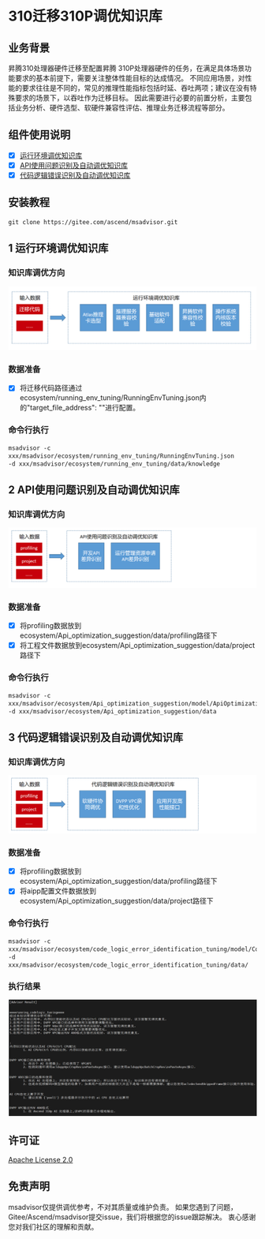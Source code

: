 # 310迁移310P调优知识库

## 业务背景

昇腾310处理器硬件迁移至配置昇腾 310P处理器硬件的任务，在满足具体场景功能要求的基本前提下，需要关注整体性能目标的达成情况。
不同应用场景，对性能的要求往往是不同的，常见的推理性能指标包括时延、吞吐两项；建议在没有特殊要求的场景下，以吞吐作为迁移目标。
因此需要进行必要的前置分析，主要包括业务分析、硬件选型、软硬件兼容性评估、推理业务迁移流程等部分。


## 组件使用说明

- [x]  [运行环境调优知识库](#1-运行环境调优知识库)
- [x]  [API使用问题识别及自动调优知识库](#2-API使用问题识别及自动调优知识库)
- [x]  [代码逻辑错误识别及自动调优知识库](#3-代码逻辑错误识别及自动调优知识库)

## 安装教程

```shell
git clone https://gitee.com/ascend/msadvisor.git

```
## 1 运行环境调优知识库
### 知识库调优方向
![知识库调优方向](running_env_tuning/doc/running_env_tuning.PNG)
### 数据准备
- [x] 将迁移代码路径通过ecosystem/running_env_tuning/RunningEnvTuning.json内的"target_file_address": ""进行配置。
### 命令行执行
```shell
msadvisor -c xxx/msadvisor/ecosystem/running_env_tuning/RunningEnvTuning.json 
-d xxx/msadvisor/ecosystem/running_env_tuning/data/knowledge

```
## 2 API使用问题识别及自动调优知识库
### 知识库调优方向
![知识库调优方向](Api_optimization_suggestion/doc/Api_optimization_suggestion.PNG)
### 数据准备
- [x] 将profiling数据放到ecosystem/Api_optimization_suggestion/data/profiling路径下
- [x] 将工程文件数据放到ecosystem/Api_optimization_suggestion/data/project路径下
### 命令行执行
```shell
msadvisor -c xxx/msadvisor/ecosystem/Api_optimization_suggestion/model/ApiOptimizationSuggestion.json 
-d xxx/msadvisor/ecosystem/Api_optimization_suggestion/data

```
## 3 代码逻辑错误识别及自动调优知识库
### 知识库调优方向
![知识库调优方向](code_logic_error_identification_tuning/doc/code_logic_error_identification_tuning.PNG)
### 数据准备
- [x] 将profiling数据放到ecosystem/Api_optimization_suggestion/data/profiling路径下
- [x] 将aipp配置文件数据放到ecosystem/Api_optimization_suggestion/data/project路径下
### 命令行执行
```shell
msadvisor -c xxx/msadvisor/ecosystem/code_logic_error_identification_tuning/model/CodeLogicErrorIdentiTuning.json 
-d xxx/msadvisor/ecosystem/code_logic_error_identification_tuning/data/

```
### 执行结果
![输入图片说明](docs/img/code_logic_error_identification_tuning_ans.png)
## 许可证

[Apache License 2.0](LICENSE)

## 免责声明

msadvisor仅提供调优参考，不对其质量或维护负责。
如果您遇到了问题，Gitee/Ascend/msadvisor提交issue，我们将根据您的issue跟踪解决。
衷心感谢您对我们社区的理解和贡献。
